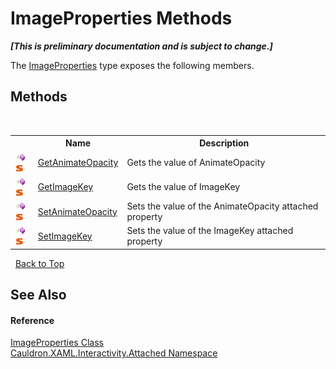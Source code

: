# ImageProperties Methods
 _**\[This is preliminary documentation and is subject to change.\]**_

The <a href="T_Cauldron_XAML_Interactivity_Attached_ImageProperties">ImageProperties</a> type exposes the following members.


## Methods
&nbsp;<table><tr><th></th><th>Name</th><th>Description</th></tr><tr><td>![Public method](media/pubmethod.gif "Public method")![Static member](media/static.gif "Static member")</td><td><a href="M_Cauldron_XAML_Interactivity_Attached_ImageProperties_GetAnimateOpacity">GetAnimateOpacity</a></td><td>
Gets the value of AnimateOpacity</td></tr><tr><td>![Public method](media/pubmethod.gif "Public method")![Static member](media/static.gif "Static member")</td><td><a href="M_Cauldron_XAML_Interactivity_Attached_ImageProperties_GetImageKey">GetImageKey</a></td><td>
Gets the value of ImageKey</td></tr><tr><td>![Public method](media/pubmethod.gif "Public method")![Static member](media/static.gif "Static member")</td><td><a href="M_Cauldron_XAML_Interactivity_Attached_ImageProperties_SetAnimateOpacity">SetAnimateOpacity</a></td><td>
Sets the value of the AnimateOpacity attached property</td></tr><tr><td>![Public method](media/pubmethod.gif "Public method")![Static member](media/static.gif "Static member")</td><td><a href="M_Cauldron_XAML_Interactivity_Attached_ImageProperties_SetImageKey">SetImageKey</a></td><td>
Sets the value of the ImageKey attached property</td></tr></table>&nbsp;
<a href="#imageproperties-methods">Back to Top</a>

## See Also


#### Reference
<a href="T_Cauldron_XAML_Interactivity_Attached_ImageProperties">ImageProperties Class</a><br /><a href="N_Cauldron_XAML_Interactivity_Attached">Cauldron.XAML.Interactivity.Attached Namespace</a><br />